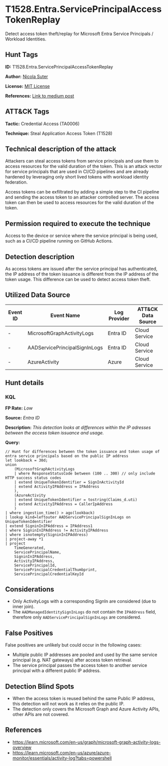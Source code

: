 # T1528.Entra.ServicePrincipalAccessTokenReplay

Detect access token theft/replay for Microsoft Entra Service Principals / Workload Identities.

## Hunt Tags

**ID:** T1528.Entra.ServicePrincipalAccessTokenReplay

**Author:** [Nicola Suter](https://nicolasuter.ch)

**License:** [MIT License](https://github.com/nicolonsky/ITDR/blob/main/LICENSE)

**References:** [Link to medium post](https://nicolasuter.medium.com)

## ATT&CK Tags

**Tactic:** Credential Access (TA0006)

**Technique:** Steal Application Access Token (T1528)

## Technical description of the attack

Attackers can steal access tokens from service principals and use them to access resources for the valid duration of the token. This is an attack vector for service principals that are used in CI/CD pipelines and are already hardened by leveraging only short lived tokens with workload identity federation.

Access tokens can be exfiltrated by adding a simple step to the CI pipeline and sending the access token to an attacker controlled server. The access token can then be used to access resources for the valid duration of the token.

## Permission required to execute the technique

Access to the device or service where the service principal is being used, such as a CI/CD pipeline running on GitHub Actions.

## Detection description

As access tokens are issued after the service principal has authenticated, the IP address of the token issuance is different from the IP address of the token usage. This difference can be used to detect access token theft.

## Utilized Data Source

| Event ID | Event Name                    | Log Provider | ATT&CK Data Source |
| -------- | ----------------------------- | ------------ | ------------------ |
| -        | MicrosoftGraphActivityLogs    | Entra ID     | Cloud Service      |
| -        | AADServicePrincipalSignInLogs | Entra ID     | Cloud Service      |
| -        | AzureActivity                 | Azure        | Cloud Service      |

## Hunt details

### KQL

**FP Rate:** _Low_

**Source:** _Entra ID_

**Description:** _This detection looks at differences within the IP adresses between the access token issuance and usage._

**Query:**

```kusto
// Hunt for differences between the token issuance and token usage of entra service principals based on the public IP address
let lookback = 30d;
union
    (MicrosoftGraphActivityLogs
    | where ResponseStatusCode between (100 .. 300) // only include HTTP success status codes
    | extend UniqueTokenIdentifier = SignInActivityId
    | extend ActivityIPAddress = IPAddress
    ),
    (AzureActivity
    | extend UniqueTokenIdentifier = tostring(Claims_d.uti)
    | extend ActivityIPAddress = CallerIpAddress
    )
| where ingestion_time() > ago(lookback)
| lookup kind=leftouter AADServicePrincipalSignInLogs on UniqueTokenIdentifier
| extend SigninInIPAddress = IPAddress1
| where SigninInIPAddress != ActivityIPAddress
| where isnotempty(SigninInIPAddress)
| project-away *1
| project
    TimeGenerated,
    ServicePrincipalName,
    SigninInIPAddress,
    ActivityIPAddress,
    ServicePrincipalId,
    ServicePrincipalCredentialThumbprint,
    ServicePrincipalCredentialKeyId
```

## Considerations

- Only ActivityLogs with a corresponding SignIn are considered (due to inner join).
- The `AADManagedIdentitySignInLogs` do not contain the `IPAddress` field, therefore only `AADServicePrincipalSignInLogs` are considered.

## False Positives

False positives are unlikely but could occur in the following cases:

- Multiple public IP addresses are pooled and used by the same service principal (e.g. NAT gateways) after access token retrieval.
- The service principal passes the access token to another service principal with a different public IP address.

## Detection Blind Spots

- When the access token is reused behind the same Public IP address, this detection will not work as it relies on the public IP.
- The detection only covers the Microsoft Graph and Azure Activity APIs, other APIs are not covered.

## References

- https://learn.microsoft.com/en-us/graph/microsoft-graph-activity-logs-overview
- https://learn.microsoft.com/en-us/azure/azure-monitor/essentials/activity-log?tabs=powershell
